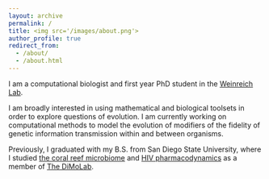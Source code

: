 ```yaml
---
layout: archive
permalink: /
title: <img src='/images/about.png'>
author_profile: true
redirect_from: 
  - /about/
  - /about.html
---
```


I am a computational biologist and first year PhD student in the [Weinreich Lab](https://www.brown.edu/research/labs/weinreich/). 

I am broadly interested in using mathematical and biological toolsets in order to explore questions of evolution. I am currently working on computational methods to model the evolution of modifiers of the fidelity of genetic information transmission within and between organisms.

Previously, I graduated with my B.S. from San Diego State University, where I studied [the coral reef microbiome](https://mweissman97.github.io/portfolio/2_coralmicrobiome/) and [HIV pharmacodynamics](https://mweissman97.github.io/portfolio/3_hiv/) as a member of [The DiMoLab](https://nvaidya.sdsu.edu/DiMoLab.html).

